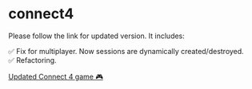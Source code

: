 # connect4

Please follow the link for updated version.
It includes: 

 ✅ Fix for multiplayer. Now sessions are dynamically created/destroyed.  
 ✅ Refactoring.
 
[Updated Connect 4 game 🎮](https://github.com/monishkarwal/connect4-game)
